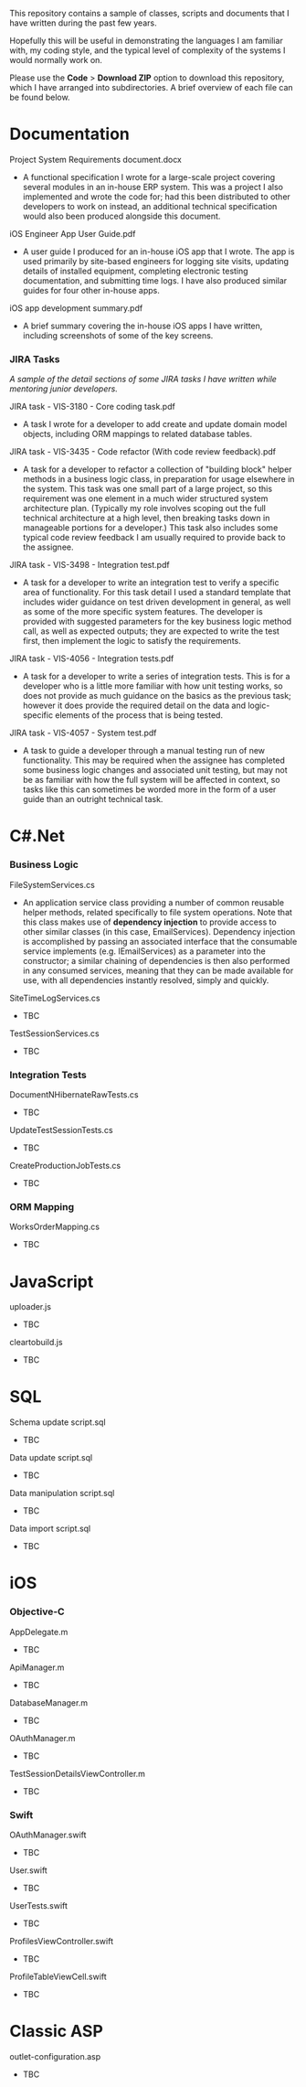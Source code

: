This repository contains a sample of classes, scripts and documents that I have written during the past few years.

Hopefully this will be useful in demonstrating the languages I am familiar with, my coding style, and the typical level of complexity of the systems I would normally work on.

Please use the **Code** > **Download ZIP** option to download this repository, which I have arranged into subdirectories. A brief overview of each file can be found below.

# Documentation

Project System Requirements document.docx
* A functional specification I wrote for a large-scale project covering several modules in an in-house ERP system. This was a project I also implemented and wrote the code for; had this been distributed to other developers to work on instead, an additional technical specification would also been produced alongside this document.

iOS Engineer App User Guide.pdf
* A user guide I produced for an in-house iOS app that I wrote. The app is used primarily by site-based engineers for logging site visits, updating details of installed equipment, completing electronic testing documentation, and submitting time logs. I have also produced similar guides for four other in-house apps.

iOS app development summary.pdf
* A brief summary covering the in-house iOS apps I have written, including screenshots of some of the key screens.

### JIRA Tasks

*A sample of the detail sections of some JIRA tasks I have written while mentoring junior developers.*

JIRA task - VIS-3180 - Core coding task.pdf
* A task I wrote for a developer to add create and update domain model objects, including ORM mappings to related database tables.

JIRA task - VIS-3435 - Code refactor (With code review feedback).pdf
* A task for a developer to refactor a collection of "building block" helper methods in a business logic class, in preparation for usage elsewhere in the system. This task was one small part of a large project, so this requirement was one element in a much wider structured system architecture plan. (Typically my role involves scoping out the full technical architecture at a high level, then breaking tasks down in manageable portions for a developer.) This task also includes some typical code review feedback I am usually required to provide back to the assignee.

JIRA task - VIS-3498 - Integration test.pdf
* A task for a developer to write an integration test to verify a specific area of functionality. For this task detail I used a standard template that includes wider guidance on test driven development in general, as well as some of the more specific system features. The developer is provided with suggested parameters for the key business logic method call, as well as expected outputs; they are expected to write the test first, then implement the logic to satisfy the requirements.

JIRA task - VIS-4056 - Integration tests.pdf
* A task for a developer to write a series of integration tests. This is for a developer who is a little more familiar with how unit testing works, so does not provide as much guidance on the basics as the previous task; however it does provide the required detail on the data and logic-specific elements of the process that is being tested.

JIRA task - VIS-4057 - System test.pdf
* A task to guide a developer through a manual testing run of new functionality. This may be required when the assignee has completed some business logic changes and associated unit testing, but may not be as familiar with how the full system will be affected in context, so tasks like this can sometimes be worded more in the form of a user guide than an outright technical task.

# C#.Net

### Business Logic

FileSystemServices.cs
* An application service class providing a number of common reusable helper methods, related specifically to file system operations. Note that this class makes use of **dependency injection** to provide access to other similar classes (in this case, EmailServices). Dependency injection is accomplished by passing an associated interface that the consumable service implements (e.g. IEmailServices) as a parameter into the constructor; a similar chaining of dependencies is then also performed in any consumed services, meaning that they can be made available for use, with all dependencies instantly resolved, simply and quickly.

SiteTimeLogServices.cs
* TBC

TestSessionServices.cs
* TBC

### Integration Tests

DocumentNHibernateRawTests.cs
* TBC

UpdateTestSessionTests.cs
* TBC

CreateProductionJobTests.cs
* TBC

### ORM Mapping

WorksOrderMapping.cs
* TBC

# JavaScript

uploader.js
* TBC

cleartobuild.js
* TBC

# SQL

Schema update script.sql
* TBC

Data update script.sql
* TBC

Data manipulation script.sql
* TBC

Data import script.sql
* TBC

# iOS

### Objective-C

AppDelegate.m
* TBC

ApiManager.m
* TBC

DatabaseManager.m
* TBC

OAuthManager.m
* TBC

TestSessionDetailsViewController.m
* TBC

### Swift

OAuthManager.swift
* TBC

User.swift
* TBC

UserTests.swift
* TBC

ProfilesViewController.swift
* TBC

ProfileTableViewCell.swift
* TBC

# Classic ASP

outlet-configuration.asp
* TBC
